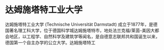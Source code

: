 # 达姆施塔特工业大学

达姆施塔特工业大学 (Technische Universität Darmstadt) 成立于1877年，是德国著名理工科大学，位于德国科学城达姆施塔特市，地处法兰克福/莱茵-美因大都会地区，以工程学、自然科学及建筑学等闻名，是自德意志联邦共和国诞生以来，德国第一个自主办学的公立大学。达姆施塔特工